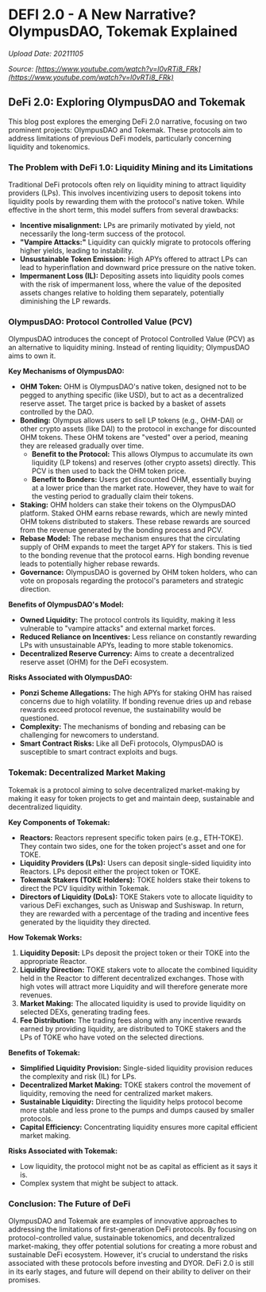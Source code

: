 # DEFI 2.0 - A New Narrative? OlympusDAO, Tokemak Explained

*Upload Date: 20211105*

*Source: [https://www.youtube.com/watch?v=l0vRTi8_FRk](https://www.youtube.com/watch?v=l0vRTi8_FRk)*


## DeFi 2.0: Exploring OlympusDAO and Tokemak

This blog post explores the emerging DeFi 2.0 narrative, focusing on two prominent projects: OlympusDAO and Tokemak.  These protocols aim to address limitations of previous DeFi models, particularly concerning liquidity and tokenomics.

### The Problem with DeFi 1.0: Liquidity Mining and its Limitations
Traditional DeFi protocols often rely on liquidity mining to attract liquidity providers (LPs).  This involves incentivizing users to deposit tokens into liquidity pools by rewarding them with the protocol's native token. While effective in the short term, this model suffers from several drawbacks:

*   **Incentive misalignment:**  LPs are primarily motivated by yield, not necessarily the long-term success of the protocol.
*   **"Vampire Attacks:"**  Liquidity can quickly migrate to protocols offering higher yields, leading to instability.
*   **Unsustainable Token Emission:** High APYs offered to attract LPs can lead to hyperinflation and downward price pressure on the native token.
*   **Impermanent Loss (IL):** Depositing assets into liquidity pools comes with the risk of impermanent loss, where the value of the deposited assets changes relative to holding them separately, potentially diminishing the LP rewards.

### OlympusDAO: Protocol Controlled Value (PCV)

OlympusDAO introduces the concept of Protocol Controlled Value (PCV) as an alternative to liquidity mining.  Instead of renting liquidity; OlympusDAO aims to own it.

**Key Mechanisms of OlympusDAO:**

*   **OHM Token:** OHM is OlympusDAO's native token, designed not to be pegged to anything specific (like USD), but to act as a decentralized reserve asset.  The target price is backed by a basket of assets controlled by the DAO.
*   **Bonding:** Olympus allows users to sell LP tokens (e.g., OHM-DAI) or other crypto assets (like DAI) to the protocol in exchange for discounted OHM tokens.  These OHM tokens are "vested" over a period, meaning they are released gradually over time.
    *   **Benefit to the Protocol:** This allows Olympus to accumulate its own liquidity (LP tokens) and reserves (other crypto assets) directly. This PCV is then used to back the OHM token price.
    *   **Benefit to Bonders:**  Users get discounted OHM, essentially buying at a lower price than the market rate.  However, they have to wait for the vesting period to gradually claim their tokens.
*   **Staking:** OHM holders can stake their tokens on the OlympusDAO platform.  Staked OHM earns rebase rewards, which are newly minted OHM tokens distributed to stakers.  These rebase rewards are sourced from the revenue generated by the bonding process and PCV.
*   **Rebase Model:** The rebase mechanism ensures that the circulating supply of OHM expands to meet the target APY for stakers. This is tied to the bonding revenue that the protocol earns. High bonding revenue leads to potentially higher rebase rewards.
*   **Governance:**  OlympusDAO is governed by OHM token holders, who can vote on proposals regarding the protocol's parameters and strategic direction.

**Benefits of OlympusDAO's Model:**

*   **Owned Liquidity:**  The protocol controls its liquidity, making it less vulnerable to "vampire attacks" and external market forces.
*   **Reduced Reliance on Incentives:**  Less reliance on constantly rewarding LPs with unsustainable APYs, leading to more stable tokenomics.
*   **Decentralized Reserve Currency:**  Aims to create a decentralized reserve asset (OHM) for the DeFi ecosystem.

**Risks Associated with OlympusDAO:**

*   **Ponzi Scheme Allegations:**  The high APYs for staking OHM has raised concerns due to high volatility. If bonding revenue dries up and rebase rewards exceed protocol revenue, the sustainability would be questioned.
*   **Complexity:**  The mechanisms of bonding and rebasing can be challenging for newcomers to understand.
*   **Smart Contract Risks:**  Like all DeFi protocols, OlympusDAO is susceptible to smart contract exploits and bugs.

### Tokemak: Decentralized Market Making

Tokemak is a protocol aiming to solve decentralized market-making by making it easy for token projects to get and maintain deep, sustainable and decentralized liquidity.

**Key Components of Tokemak:**

*   **Reactors:** Reactors represent specific token pairs (e.g., ETH-TOKE). They contain two sides, one for the token project's asset and one for TOKE.
*   **Liquidity Providers (LPs):** Users can deposit single-sided liquidity into Reactors. LPs deposit either the project token or TOKE.
*   **Tokemak Stakers (TOKE Holders):** TOKE holders stake their tokens to direct the PCV liquidity within Tokemak.
*   **Directors of Liquidity (DoLs):** TOKE Stakers vote to allocate liquidity to various DeFi exchanges, such as Uniswap and Sushiswap. In return, they are rewarded with a percentage of the trading and incentive fees generated by the liquidity they directed.

**How Tokemak Works:**

1.  **Liquidity Deposit:** LPs deposit the project token or their TOKE into the appropriate Reactor.
2.  **Liquidity Direction:** TOKE stakers vote to allocate the combined liquidity held in the Reactor to different decentralized exchanges. Those with high votes will attract more Liquidity and will therefore generate more revenues.
3.  **Market Making:** The allocated liquidity is used to provide liquidity on selected DEXs, generating trading fees.
4.  **Fee Distribution:**  The trading fees along with any incentive rewards earned by providing liquidity, are distributed to TOKE stakers and the LPs of TOKE who have voted on the selected directions.

**Benefits of Tokemak:**

*   **Simplified Liquidity Provision:**  Single-sided liquidity provision reduces the complexity and risk (IL) for LPs.
*   **Decentralized Market Making:** TOKE stakers control the movement of liquidity, removing the need for centralized market makers.
*   **Sustainable Liquidity:** Directing the liquidity helps protocol become more stable and less prone to the pumps and dumps caused by smaller protocols.
*   **Capital Efficiency:** Concentrating liquidity ensures more capital efficient market making.

**Risks Associated with Tokemak:**

* Low liquidity, the protocol might not be as capital as efficient as it says it is.
* Complex system that might be subject to attack.

### Conclusion: The Future of DeFi

OlympusDAO and Tokemak are examples of innovative approaches to addressing the limitations of first-generation DeFi protocols.  By focusing on protocol-controlled value, sustainable tokenomics, and decentralized market-making, they offer potential solutions for creating a more robust and sustainable DeFi ecosystem. However, it's crucial to understand the risks associated with these protocols before investing and DYOR. DeFi 2.0 is still in its early stages, and future will depend on their ability to deliver on their promises.
